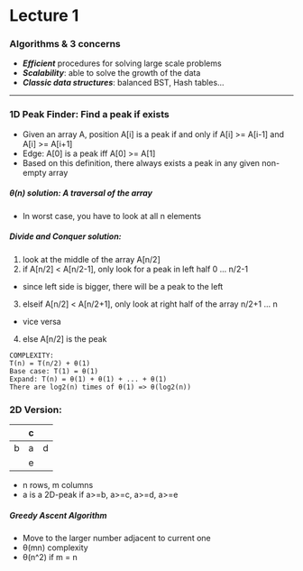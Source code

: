 # Lecture 1
### Algorithms & 3 concerns
- **_Efficient_** procedures for solving large scale problems
- **_Scalability_**: able to solve the growth of the data
- **_Classic data structures_**: balanced BST, Hash tables...

---
### 1D Peak Finder: Find a peak if exists
- Given an array A, position A[i] is a peak if and only if A[i] >= A[i-1] and A[i] >= A[i+1]
- Edge: A[0] is a peak iff A[0] >= A[1]
- Based on this definition, there always exists a peak in any given non-empty array

##### θ(n) solution: A traversal of the array
- In worst case, you have to look at all n elements

##### Divide and Conquer solution:
1. look at the middle of the array A[n/2]
2. if A[n/2] < A[n/2-1], only look for a peak in left half 0 ... n/2-1
  * since left side is bigger, there will be a peak to the left
3. elseif A[n/2] < A[n/2+1], only look at right half of the array n/2+1 ... n
  * vice versa
4. else A[n/2] is the peak

```
COMPLEXITY:
T(n) = T(n/2) + θ(1)
Base case: T(1) = θ(1)
Expand: T(n) = θ(1) + θ(1) + ... + θ(1)
There are log2(n) times of θ(1) => θ(log2(n))
```

### 2D Version:
|        | c          |   |
--- | --- | ---
| b |a| d|
|  | e| |
- n rows, m columns
- a is a 2D-peak if a>=b, a>=c, a>=d, a>=e

##### Greedy Ascent Algorithm
- Move to the larger number adjacent to current one
- θ(mn) complexity
- θ(n^2) if m = n


